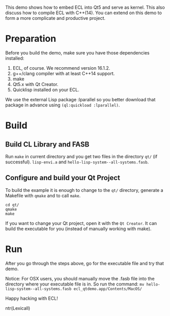 This demo shows how to embed ECL into Qt5 and serve as kernel. This
also discuss how to compile ECL with C++(14). You can extend on this
demo to form a more complicate and productive project.

# Preparation 
Before you build the demo, make sure you have those dependencies installed: 
1. ECL, of course. We recommend version 16.1.2.
2. g++/clang compiler with at least C++14 support.
3. make
4. Qt5.x with Qt Creator.
5. Quicklisp installed on your ECL.

We use the external Lisp package :lparallel so you better download
that package in advance using `(ql:quickload :lparallel)`.

# Build

## Build CL Library and FASB

Run `make` in current directory and you get two files in the directory
`qt/` (if successful). `lisp-envi.a` and
`hello-lisp-system--all-systems.fasb`.

## Configure and build your Qt Project

To build the example it is enough to change to the `qt/` directory,
generate a Makefile with `qmake` and to call `make`.

```shell
cd qt/
qmake
make
```

If you want to change your Qt project, open it with the `Qt
Creator`. It can build the executable for you (instead of manually
working with make).

# Run

After you go through the steps above, go for the executable file and
try that demo.

Notice: For OSX users, you should manually move the .fasb file into the 
directory where your executable file is in. So run the command:
`mv hello-lisp-system--all-systems.fasb ecl_qtdemo.app/Contents/MacOS/`

Happy hacking with ECL!

ntr(Lexicall)
